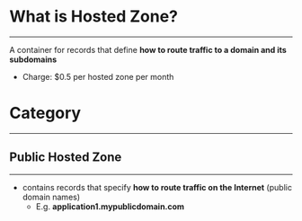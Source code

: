 # What is Hosted Zone?
---

A container for records that define **how to route traffic to a domain and its subdomains**
* Charge: $0.5 per hosted zone per month


# Category
---

## Public Hosted Zone
---

* contains records that specify **how to route traffic on the Internet** (public domain names)
	* E.g. **application1.mypublicdomain.com**
